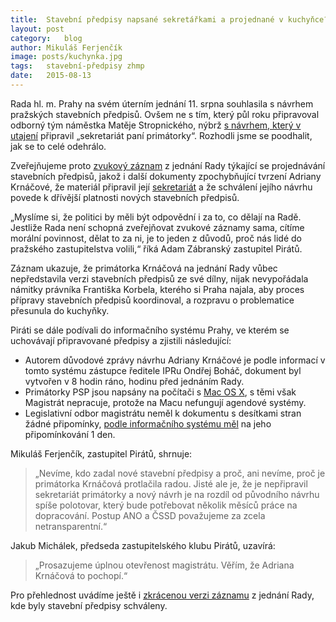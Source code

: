 ```yaml
---
title:	Stavební předpisy napsané sekretářkami a projednané v kuchyňce?
layout:	post
category:	blog
author:	Mikuláš Ferjenčík
image: posts/kuchynka.jpg
tags:	stavební-předpisy zhmp
date:	2015-08-13
---
```


Rada hl. m. Prahy na svém úterním jednání 11. srpna souhlasila s návrhem pražských stavebních předpisů. Ovšem ne s tím, který půl roku připravoval odborný tým náměstka Matěje Stropnického, nýbrž [s návrhem, který v utajení](https://github.com/pirati-cz/KlubPraha/blob/master/materialy/jednani-rady-psp/priloha-k-usneseni-rady.pdf) připravil „sekretariát paní primátorky“. Rozhodli jsme se poodhalit, jak se to celé odehrálo.

Zveřejňujeme proto [zvukový záznam](https://github.com/pirati-cz/KlubPraha/blob/master/materialy/jednani-rady-psp/psp-cele.mp3) z jednání Rady týkající se projednávání stavebních předpisů, jakož i další dokumenty zpochybňující tvrzení Adriany Krnáčové, že materiál připravil její [sekretariát](https://github.com/pirati-cz/KlubPraha/blob/master/materialy/jednani-rady-psp/sekretariat.png) a že schválení jejího návrhu povede k dřívější platnosti nových stavebních předpisů. 

„Myslíme si, že politici by měli být odpovědní i za to, co dělají na Radě. Jestliže Rada není schopná zveřejňovat zvukové záznamy sama, cítíme morální povinnost, dělat to za ni, je to jeden z důvodů, proč nás lidé do pražského zastupitelstva volili,“ říká Adam Zábranský zastupitel Pirátů.

Záznam ukazuje, že primátorka Krnáčová na jednání Rady vůbec nepředstavila verzi stavebních předpisů ze své dílny, nijak nevypořádala námitky právníka Františka Korbela, kterého si Praha najala, aby proces přípravy stavebních předpisů koordinoval, a rozpravu o problematice přesunula do kuchyňky.

Piráti se dále podívali do informačního systému Prahy, ve kterém se uchovávají připravované předpisy a zjistili následující: 

- Autorem důvodové zprávy návrhu Adriany Krnáčové je podle informací v tomto systému zástupce ředitele IPRu Ondřej Boháč, dokument byl vytvořen v 8 hodin ráno, hodinu před jednáním Rady.
- Primátorky PSP jsou napsány na počítači s [Mac OS X](https://github.com/pirati-cz/KlubPraha/blob/master/materialy/jednani-rady-psp/psp.png), s těmi však Magistrát nepracuje, protože na Macu nefungují agendové systémy.
- Legislativní odbor magistrátu neměl k dokumentu s desítkami stran žádné připomínky, [podle informačního systému měl](https://github.com/pirati-cz/KlubPraha/blob/master/materialy/jednani-rady-psp/ted.png) na jeho připomínkování 1 den. 

Mikuláš Ferjenčík, zastupitel Pirátů, shrnuje: 

> „Nevíme, kdo zadal nové stavební předpisy a proč, ani nevíme, proč je primátorka Krnáčová protlačila radou. Jisté ale je, že je nepřipravil sekretariát primátorky a nový návrh je na rozdíl od původního návrhu spíše polotovar, který bude potřebovat několik měsíců práce na dopracování. Postup ANO a ČSSD považujeme za zcela netransparentní.“

Jakub Michálek, předseda zastupitelského klubu Pirátů, uzavírá: 

> „Prosazujeme úplnou otevřenost magistrátu. Věřím, že Adriana Krnáčová to pochopí.“


Pro přehlednost uvádíme ještě i [zkrácenou verzi záznamu](https://github.com/pirati-cz/KlubPraha/blob/master/materialy/jednani-rady-psp/psp-kracene.mp3) z jednání Rady, kde byly stavební předpisy schváleny. 


